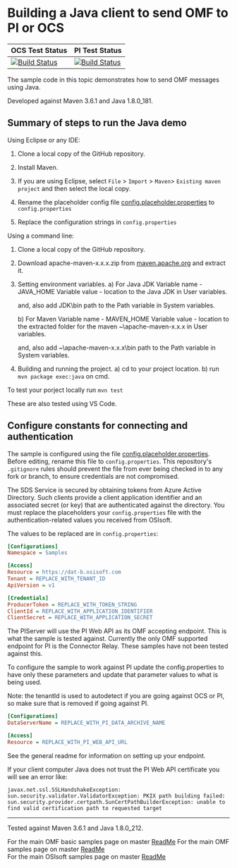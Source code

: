 # Building a Java client to send OMF to PI or OCS

| OCS Test Status                                                                                                                                                                                                                                             | PI Test Status                                                                                                                                                                                                                                                    |
| ----------------------------------------------------------------------------------------------------------------------------------------------------------------------------------------------------------------------------------------------------------- | ----------------------------------------------------------------------------------------------------------------------------------------------------------------------------------------------------------------------------------------------------------------- |
| [![Build Status](https://dev.azure.com/osieng/engineering/_apis/build/status/product-readiness/OMF/osisoft.sample-omf-basic_api-java?repoName=osisoft%2Fsample-omf-basic_api-java&branchName=master&jobName=Tests_OCS)](https://dev.azure.com/osieng/engineering/_build/latest?definitionId=2636&repoName=osisoft%2Fsample-omf-basic_api-java&branchName=master) | [![Build Status](https://dev.azure.com/osieng/engineering/_apis/build/status/product-readiness/OMF/osisoft.sample-omf-basic_api-java?repoName=osisoft%2Fsample-omf-basic_api-java&branchName=master&jobName=Tests_OnPrem)](https://dev.azure.com/osieng/engineering/_build/latest?definitionId=2636&repoName=osisoft%2Fsample-omf-basic_api-java&branchName=master) |

The sample code in this topic demonstrates how to send OMF messages using Java.

Developed against Maven 3.6.1 and Java 1.8.0_181.

## Summary of steps to run the Java demo

Using Eclipse or any IDE:

1. Clone a local copy of the GitHub repository.

2. Install Maven.

3. If you are using Eclipse, select `File` > `Import` >
   `Maven`> `Existing maven project` and then select the local
   copy.

4. Rename the placeholder config file [config.placeholder.properties](config.placeholder.properties) to `config.properties`

5. Replace the configuration strings in `config.properties`

Using a command line:

1. Clone a local copy of the GitHub repository.

2. Download apache-maven-x.x.x.zip from [maven.apache.org](https://maven.apache.org) and extract it.

3. Setting environment variables.
   a) For Java JDK
   Variable name - JAVA_HOME
   Variable value - location to the Java JDK in User variables.

   and, also add JDK\bin path to the Path variable in System variables.

   b) For Maven
   Variable name - MAVEN_HOME
   Variable value - location to the extracted folder for the
   maven ~\apache-maven-x.x.x in User variables.

   and, also add ~\apache-maven-x.x.x\bin path to the Path variable in System variables.

4. Building and running the project.
   a) cd to your project location.
   b) run `mvn package exec:java` on cmd.

To test your porject locally run `mvn test`

These are also tested using VS Code.

## Configure constants for connecting and authentication

The sample is configured using the file [config.placeholder.properties](config.placeholder.properties). Before editing, rename this file to `config.properties`. This repository's `.gitignore` rules should prevent the file from ever being checked in to any fork or branch, to ensure credentials are not compromised.

The SDS Service is secured by obtaining tokens from Azure Active Directory. Such clients provide a client application identifier and an associated secret (or key) that are authenticated against the directory. You must replace the placeholders your `config.properties` file with the authentication-related values you received from OSIsoft.

The values to be replaced are in `config.properties`:

```ini
[Configurations]
Namespace = Samples

[Access]
Resource = https://dat-b.osisoft.com
Tenant = REPLACE_WITH_TENANT_ID
ApiVersion = v1

[Credentials]
ProducerToken = REPLACE_WITH_TOKEN_STRING
ClientId = REPLACE_WITH_APPLICATION_IDENTIFIER
ClientSecret = REPLACE_WITH_APPLICATION_SECRET
```

The PIServer will use the PI Web API as its OMF accepting endpoint. This is what the sample is tested against. Currently the only OMF supported endpoint for PI is the Connector Relay. These samples have not been tested against this.

To configure the sample to work against PI update the config.properties to have only these parameters and update that parameter values to what is being used.

Note: the tenantId is used to autodetect if you are going against OCS or PI, so make sure that is removed if going against PI.

```ini
[Configurations]
DataServerName = REPLACE_WITH_PI_DATA_ARCHIVE_NAME

[Access]
Resource = REPLACE_WITH_PI_WEB_API_URL
```

See the general readme for information on setting up your endpoint.

If your client computer Java does not trust the PI Web API certificate you will see an error like:

```shell
javax.net.ssl.SSLHandshakeException: sun.security.validator.ValidatorException: PKIX path building failed: sun.security.provider.certpath.SunCertPathBuilderException: unable to find valid certification path to requested target
```

---

Tested against Maven 3.6.1 and Java 1.8.0_212.

For the main OMF basic samples page on master [ReadMe](https://github.com/osisoft/OSI-Samples-OMF/blob/master/docs/OMF_BASIC_README.md)
For the main OMF samples page on master [ReadMe](https://github.com/osisoft/OSI-Samples-OMF)  
For the main OSIsoft samples page on master [ReadMe](https://github.com/osisoft/OSI-Samples)
